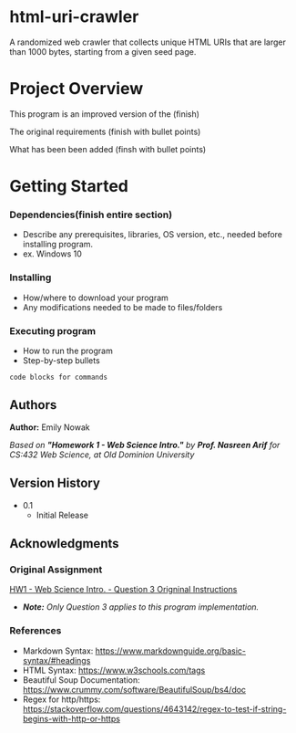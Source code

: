 # html-uri-crawler

A randomized web crawler that collects unique HTML URIs that are larger than 1000 bytes, starting from a given seed page.

# Project Overview

This program is an improved version of the (finish) 

The original requirements (finish with bullet points)

What has been been added (finsh with bullet points)
# Getting Started

### Dependencies(finish entire section)

* Describe any prerequisites, libraries, OS version, etc., needed before installing program.
* ex. Windows 10

### Installing

* How/where to download your program
* Any modifications needed to be made to files/folders

### Executing program

* How to run the program
* Step-by-step bullets
```
code blocks for commands
```


## Authors

**Author:** Emily Nowak

*Based on **"Homework 1 - Web Science Intro."** by **Prof. Nasreen Arif** for CS:432 Web Science, at Old Dominion University* 

## Version History

* 0.1
    * Initial Release


## Acknowledgments

### Original Assignment

[HW1 - Web Science Intro. - Question 3 Origninal Instructions](https://github.com/emxily/html-uri-crawler/blob/cec0cd57c59a0b7e5bf42890bf14d824860829a8/original-assignment-intructions.md)

* ***Note:**  Only Question 3 applies to this program implementation.*

### References
* Markdown Syntax: <https://www.markdownguide.org/basic-syntax/#headings>
* HTML Syntax: <https://www.w3schools.com/tags>
* Beautiful Soup Documentation: <https://www.crummy.com/software/BeautifulSoup/bs4/doc>
* Regex for http/https: <https://stackoverflow.com/questions/4643142/regex-to-test-if-string-begins-with-http-or-https>